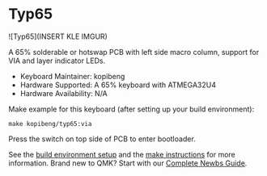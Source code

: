 # Typ65

![Typ65](INSERT KLE IMGUR)

A 65% solderable or hotswap PCB with left side macro column, support for VIA and layer indicator LEDs.

* Keyboard Maintainer: kopibeng
* Hardware Supported: A 65% keyboard with ATMEGA32U4
* Hardware Availability: N/A

Make example for this keyboard (after setting up your build environment):

    make kopibeng/typ65:via
    
Press the switch on top side of PCB to enter bootloader.

See the [build environment setup](https://docs.qmk.fm/#/getting_started_build_tools) and the [make instructions](https://docs.qmk.fm/#/getting_started_make_guide) for more information. Brand new to QMK? Start with our [Complete Newbs Guide](https://docs.qmk.fm/#/newbs).

